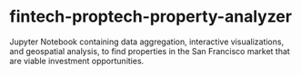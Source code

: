 # fintech-proptech-property-analyzer
Jupyter Notebook containing data aggregation, interactive visualizations, and geospatial analysis, to find properties in the San Francisco market that are viable investment opportunities.
